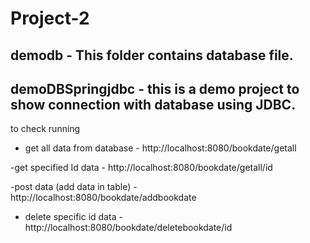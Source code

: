 # Project-2

## demodb - This folder contains database file.
## demoDBSpringjdbc - this is a demo project to show connection with database using JDBC.

to check running 
- get all data from database - http://localhost:8080/bookdate/getall

-get specified Id data - http://localhost:8080/bookdate/getall/id
                  
-post data (add data in table) - http://localhost:8080/bookdate/addbookdate
                  
- delete specific id data - http://localhost:8080/bookdate/deletebookdate/id
                  
